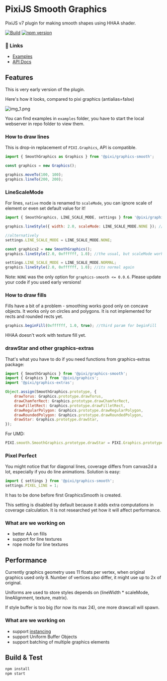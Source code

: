 # PixiJS Smooth Graphics
PixiJS v7 plugin for making smooth shapes using HHAA shader.

[![Build](https://github.com/pixijs/graphics-smooth/workflows/Build/badge.svg)](https://github.com/pixijs/graphics-smooth/actions?query=workflow%3A%22Build%22) [![npm version](https://badge.fury.io/js/%40pixi%2Fgraphics-smooth.svg)](https://badge.fury.io/js/%40pixi%2Fgraphics-smooth)

### :link: Links

* [Examples](https://pixijs.io/graphics-smooth/examples/index.html)
* [API Docs](https://pixijs.io/graphics-smooth/docs/index.html)

## Features

This is very early version of the plugin.

Here's how it looks, compared to pixi graphics (antialias=false)

![img_1.png](examples/img_1.png)

You can find examples in `examples` folder, you have to start the local webserver in repo folder to view them. 

### How to draw lines

This is drop-in replacement of `PIXI.Graphics`, API is compatible.

```js
import { SmoothGraphics as Graphics } from '@pixi/graphics-smooth';

const graphics = new Graphics();

graphics.moveTo(100, 100);
graphics.lineTo(200, 200);
```

### LineScaleMode

For lines, `native` mode is renamed to `scaleMode`, you can ignore scale of element or even set default value for it!

```js
import { SmoothGraphics, LINE_SCALE_MODE, settings } from '@pixi/graphics-smooth';

graphics.lineStyle({ width: 2.0, scaleMode: LINE_SCALE_MODE.NONE }); // now its always 2 independent from scale

//alternatively
settings.LINE_SCALE_MODE = LINE_SCALE_MODE.NONE;

const graphics2 = new SmoothGraphics();
graphics.lineStyle(2.0, 0xffffff, 1.0); //the usual, but scaleMode works by default

settings.LINE_SCALE_MODE = LINE_SCALE_MODE.NORMAL;
graphics.lineStyle(2.0, 0xffffff, 1.0); //its normal again
```

Note: `NONE` was the only option for `graphics-smooth <= 0.0.6`. Please update your code if you used early versions!

### How to draw fills

Fills have a bit of a problem - smoothing works good only on concave objects.
It works only on circles and polygons. It is not implemented for rects and rounded rects yet.  

```js
graphics.beginFill(0xffffff, 1.0, true); //third param for beginFill
```

HHAA doesn't work with texture fill yet.

### drawStar and other graphics-extras

That's what you have to do if you need functions from graphics-extras package: 

```js
import { SmoothGraphics } from '@pixi/graphics-smooth';
import { Graphics } from '@pixi/graphics';
import '@pixi/graphics-extras';

Object.assign(SmoothGraphics.prototype, {
    drawTorus: Graphics.prototype.drawTorus,
    drawChamferRect: Graphics.prototype.drawChamferRect,
    drawFilletRect: Graphics.prototype.drawFilletRect,
    drawRegularPolygon: Graphics.prototype.drawRegularPolygon,
    drawRoundedPolygon: Graphics.prototype.drawRoundedPolygon,
    drawStar: Graphics.prototype.drawStar,
});
```

For UMD:

```js
PIXI.smooth.SmoothGraphics.prototype.drawStar = PIXI.Graphics.prototype.drawStar;
```

### Pixel Perfect

You might notice that for diagonal lines, coverage differs from canvas2d a lot, especially if you do line animations. Solution is easy:

```js
import { settings } from '@pixi/graphics-smooth';
settings.PIXEL_LINE = 1;
```

It has to be done before first GraphicsSmooth is created.

This setting is disabled by default because it adds extra computations in coverage calculation. It is not researched yet how it will affect performance.

### What are we working on

* better AA on fills
* support for line textures
* rope mode for line textures

## Performance

Currently graphics geometry uses 11 floats per vertex, when original graphics used only 8. Number of vertices also differ, it might use up to 2x of original.

Uniforms are used to store styles depends on (lineWidth * scaleMode, lineAlignment, texture, matrix).

If style buffer is too big (for now its max 24), one more drawcall will spawn.

### What are we working on

* support [instancing](https://wwwtyro.net/2019/11/18/instanced-lines.html)
* support Uniform Buffer Objects
* support batching of multiple graphics elements

## Build & Test

```bash
npm install
npm start
```